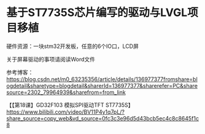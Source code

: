 # 基于ST7735S芯片编写的驱动与LVGL项目移植

硬件资源：一块stm32开发板，任意的6个IO口，LCD屏

关于屏幕驱动的事项请阅读Word文件


参考博客：
https://blog.csdn.net/m0_63235356/article/details/136977377fromshare=blogdetail&sharetype=blogdetail&sharerId=136977377&sharerefer=PC&sharesource=2302_79964939&sharefrom=from_link

【【第18课】GD32F103 模拟SPI驱动TFT ST7735S】 https://www.bilibili.com/video/BV11P4y1q7pL/?share_source=copy_web&vd_source=0fc3c3e96d5d43bcb5ec4c8c8645f1c8

